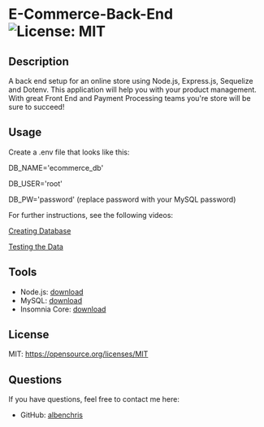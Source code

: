 # E-Commerce-Back-End ![License: MIT](https://img.shields.io/badge/License-MIT-yellow.svg)

## Description
A back end setup for an online store using Node.js, Express.js, Sequelize and Dotenv. This application will help you with your product management. With great Front End and Payment Processing teams you're store will be sure to succeed!

## Usage
Create a .env file that looks like this:

DB_NAME='ecommerce_db'

DB_USER='root'

DB_PW='password' (replace password with your MySQL password)

For further instructions, see the following videos:

[Creating Database](https://drive.google.com/file/d/1BlEMVbzRuy_XtgUZ4fWN1v5LulT5jaLK/view)

[Testing the Data](https://drive.google.com/file/d/1GAx2Ix0s6CiYzUcYvfOkfNlXwOz7rabf/view)

## Tools
* Node.js: [download](https://nodejs.org/en/download/)
* MySQL: [download](https://dev.mysql.com/downloads/windows/installer/8.0.html)
* Insomnia Core: [download](https://insomnia.rest/download)

## License
MIT: https://opensource.org/licenses/MIT

## Questions
If you have questions, feel free to contact me here:
* GitHub: [albenchris](https://github.com/albenchris)
